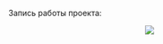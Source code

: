 Запись работы проекта:
<p align="center"><img src="https://media.giphy.com/media/U3foubO7TqfAOAF2IR/giphy.gif"/></p>

